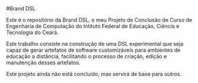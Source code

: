 #Brand DSL

Este é o repositório da Brand DSL, o meu Projeto de Conclusão de Curso de Engenharia de 
Computação do Intituto Federal de Educação, Ciência e Tecnologia do Ceará. 


Este trabalho consiste na construção de uma DSL experimental que seja capaz de gerar artefatos de software customizáveis 
para ambientes de educação a distância, facilitando o processo de criação, edição e manutenção desses artefatos.

Este projeto ainda não está concluído, mas servirá de base para outros.

